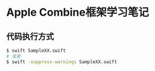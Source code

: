 Apple Combine框架学习笔记
=======================

## 代码执行方式

```bash
$ swift SampleXX.swift
# 或者
$ swift -suppress-warnings SampleXX.swift
```
